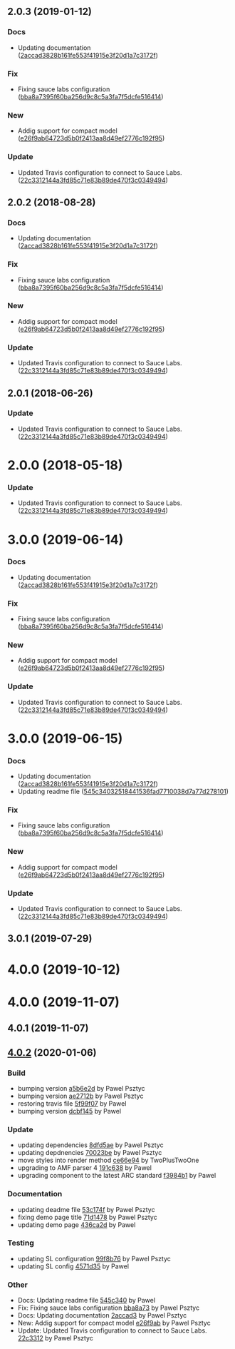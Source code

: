 <a name="2.0.3"></a>
## 2.0.3 (2019-01-12)


### Docs

* Updating documentation ([2accad3828b161fe553f41915e3f20d1a7c3172f](https://github.com/advanced-rest-client/api-annotation-document/commit/2accad3828b161fe553f41915e3f20d1a7c3172f))

### Fix

* Fixing sauce labs configuration ([bba8a7395f60ba256d9c8c5a3fa7f5dcfe516414](https://github.com/advanced-rest-client/api-annotation-document/commit/bba8a7395f60ba256d9c8c5a3fa7f5dcfe516414))

### New

* Addig support for compact model ([e26f9ab64723d5b0f2413aa8d49ef2776c192f95](https://github.com/advanced-rest-client/api-annotation-document/commit/e26f9ab64723d5b0f2413aa8d49ef2776c192f95))

### Update

* Updated Travis configuration to connect to Sauce Labs. ([22c3312144a3fd85c71e83b89de470f3c0349494](https://github.com/advanced-rest-client/api-annotation-document/commit/22c3312144a3fd85c71e83b89de470f3c0349494))



<a name="2.0.2"></a>
## 2.0.2 (2018-08-28)


### Docs

* Updating documentation ([2accad3828b161fe553f41915e3f20d1a7c3172f](https://github.com/advanced-rest-client/api-annotation-document/commit/2accad3828b161fe553f41915e3f20d1a7c3172f))

### Fix

* Fixing sauce labs configuration ([bba8a7395f60ba256d9c8c5a3fa7f5dcfe516414](https://github.com/advanced-rest-client/api-annotation-document/commit/bba8a7395f60ba256d9c8c5a3fa7f5dcfe516414))

### New

* Addig support for compact model ([e26f9ab64723d5b0f2413aa8d49ef2776c192f95](https://github.com/advanced-rest-client/api-annotation-document/commit/e26f9ab64723d5b0f2413aa8d49ef2776c192f95))

### Update

* Updated Travis configuration to connect to Sauce Labs. ([22c3312144a3fd85c71e83b89de470f3c0349494](https://github.com/advanced-rest-client/api-annotation-document/commit/22c3312144a3fd85c71e83b89de470f3c0349494))



<a name="2.0.1"></a>
## 2.0.1 (2018-06-26)


### Update

* Updated Travis configuration to connect to Sauce Labs. ([22c3312144a3fd85c71e83b89de470f3c0349494](https://github.com/advanced-rest-client/api-annotation-document/commit/22c3312144a3fd85c71e83b89de470f3c0349494))



<a name="2.0.0"></a>
# 2.0.0 (2018-05-18)


### Update

* Updated Travis configuration to connect to Sauce Labs. ([22c3312144a3fd85c71e83b89de470f3c0349494](https://github.com/advanced-rest-client/api-annotation-document/commit/22c3312144a3fd85c71e83b89de470f3c0349494))



# 3.0.0 (2019-06-14)


### Docs

* Updating documentation ([2accad3828b161fe553f41915e3f20d1a7c3172f](https://github.com/advanced-rest-client/api-annotation-document/commit/2accad3828b161fe553f41915e3f20d1a7c3172f))

### Fix

* Fixing sauce labs configuration ([bba8a7395f60ba256d9c8c5a3fa7f5dcfe516414](https://github.com/advanced-rest-client/api-annotation-document/commit/bba8a7395f60ba256d9c8c5a3fa7f5dcfe516414))

### New

* Addig support for compact model ([e26f9ab64723d5b0f2413aa8d49ef2776c192f95](https://github.com/advanced-rest-client/api-annotation-document/commit/e26f9ab64723d5b0f2413aa8d49ef2776c192f95))

### Update

* Updated Travis configuration to connect to Sauce Labs. ([22c3312144a3fd85c71e83b89de470f3c0349494](https://github.com/advanced-rest-client/api-annotation-document/commit/22c3312144a3fd85c71e83b89de470f3c0349494))



# 3.0.0 (2019-06-15)


### Docs

* Updating documentation ([2accad3828b161fe553f41915e3f20d1a7c3172f](https://github.com/advanced-rest-client/api-annotation-document/commit/2accad3828b161fe553f41915e3f20d1a7c3172f))
* Updating readme file ([545c34032518441536fad7710038d7a77d278101](https://github.com/advanced-rest-client/api-annotation-document/commit/545c34032518441536fad7710038d7a77d278101))

### Fix

* Fixing sauce labs configuration ([bba8a7395f60ba256d9c8c5a3fa7f5dcfe516414](https://github.com/advanced-rest-client/api-annotation-document/commit/bba8a7395f60ba256d9c8c5a3fa7f5dcfe516414))

### New

* Addig support for compact model ([e26f9ab64723d5b0f2413aa8d49ef2776c192f95](https://github.com/advanced-rest-client/api-annotation-document/commit/e26f9ab64723d5b0f2413aa8d49ef2776c192f95))

### Update

* Updated Travis configuration to connect to Sauce Labs. ([22c3312144a3fd85c71e83b89de470f3c0349494](https://github.com/advanced-rest-client/api-annotation-document/commit/22c3312144a3fd85c71e83b89de470f3c0349494))



## 3.0.1 (2019-07-29)



# 4.0.0 (2019-10-12)



# 4.0.0 (2019-11-07)



## 4.0.1 (2019-11-07)



<a name="4.0.2"></a>
## [4.0.2](https://github.com/advanced-rest-client/api-annotation-document/compare/4.0.0...4.0.2) (2020-01-06)

### Build

* bumping version [a5b6e2d](https://github.com/advanced-rest-client/api-annotation-document/commit/a5b6e2dfb20008c27264d6e11d0a8c6100a56723) by Pawel Psztyc
* bumping version [ae2712b](https://github.com/advanced-rest-client/api-annotation-document/commit/ae2712b0135e7fc622312fea5d1574e17a570bec) by Pawel Psztyc
* restoring travis file [5f99f07](https://github.com/advanced-rest-client/api-annotation-document/commit/5f99f073f3864f320485a526c06faca888a167f1) by Pawel
* bumping version [dcbf145](https://github.com/advanced-rest-client/api-annotation-document/commit/dcbf145d40fd8d937122fca1eabc0efacb0714bf) by Pawel


### Update

* updating dependencies [8dfd5ae](https://github.com/advanced-rest-client/api-annotation-document/commit/8dfd5ae6e94c8000e0fbc32b8ab38089a1f25f00) by Pawel Psztyc
* updating depdnencies [70023be](https://github.com/advanced-rest-client/api-annotation-document/commit/70023be9917ffef5b4788a228ab21cb920bac3b0) by Pawel Psztyc
* move styles into render method [ce66e94](https://github.com/advanced-rest-client/api-annotation-document/commit/ce66e94f7dbca9fa0b144e25076d93b998d05b8c) by TwoPlusTwoOne
* upgrading to AMF parser 4 [191c638](https://github.com/advanced-rest-client/api-annotation-document/commit/191c63804f9db46b121c943d71c3d951066822cc) by Pawel
* upgrading component to the latest ARC standard [f3984b1](https://github.com/advanced-rest-client/api-annotation-document/commit/f3984b125a5919a74fe5636f9511d95906531b2a) by Pawel


### Documentation

* updating deadme file [53c174f](https://github.com/advanced-rest-client/api-annotation-document/commit/53c174f48b8f7364869de13d812721ccf34d0ce7) by Pawel Psztyc
* fixing demo page title [71d1478](https://github.com/advanced-rest-client/api-annotation-document/commit/71d147849e9882934da9e88b47cf29bb7fde5b04) by Pawel Psztyc
* updating demo page [436ca2d](https://github.com/advanced-rest-client/api-annotation-document/commit/436ca2d985b8694f423f645088518a2ac058289d) by Pawel


### Testing

* updating SL configuration [99f8b76](https://github.com/advanced-rest-client/api-annotation-document/commit/99f8b76ef09d6cc39541cd8298ba8284d9b9e9fb) by Pawel Psztyc
* updating SL config [4571d35](https://github.com/advanced-rest-client/api-annotation-document/commit/4571d35a8ba5ed2a066dbc232e41e22c889b2578) by Pawel


### Other

* Docs: Updating readme file
 [545c340](https://github.com/advanced-rest-client/api-annotation-document/commit/545c34032518441536fad7710038d7a77d278101) by Pawel
* Fix: Fixing sauce labs configuration
 [bba8a73](https://github.com/advanced-rest-client/api-annotation-document/commit/bba8a7395f60ba256d9c8c5a3fa7f5dcfe516414) by Pawel Psztyc
* Docs: Updating documentation
 [2accad3](https://github.com/advanced-rest-client/api-annotation-document/commit/2accad3828b161fe553f41915e3f20d1a7c3172f) by Pawel Psztyc
* New: Addig support for compact model
 [e26f9ab](https://github.com/advanced-rest-client/api-annotation-document/commit/e26f9ab64723d5b0f2413aa8d49ef2776c192f95) by Pawel Psztyc
* Update: Updated Travis configuration to connect to Sauce Labs.
 [22c3312](https://github.com/advanced-rest-client/api-annotation-document/commit/22c3312144a3fd85c71e83b89de470f3c0349494) by Pawel Psztyc


